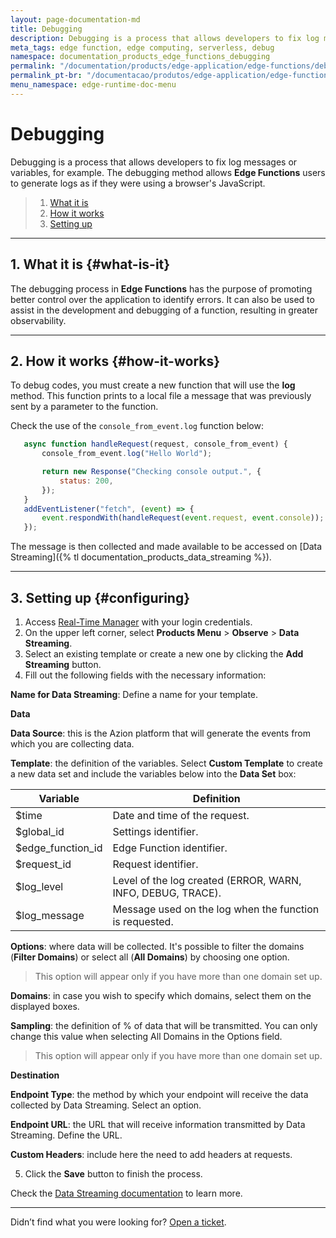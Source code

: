 ```yaml
---
layout: page-documentation-md
title: Debugging
description: Debugging is a process that allows developers to fix log messages or variables.
meta_tags: edge function, edge computing, serverless, debug
namespace: documentation_products_edge_functions_debugging
permalink: "/documentation/products/edge-application/edge-functions/debugging/"
permalink_pt-br: "/documentacao/produtos/edge-application/edge-functions/debugging/"
menu_namespace: edge-runtime-doc-menu
---
```


# Debugging

Debugging is a process that allows developers to fix log messages or variables, for example. The debugging method allows **Edge Functions** users to generate logs as if they were using a browser's JavaScript.

> 1. [What it is](#what-is-it)
> 2. [How it works](#how-it-works)
> 3. [Setting up](#configuring)

---

## 1. What it is {#what-is-it}

The debugging process in **Edge Functions** has the purpose of promoting better control over the application to identify errors. It can also be used to assist in the development and debugging of a function, resulting in greater observability.

---

## 2. How it works {#how-it-works}

To debug codes, you must create a new function that will use the **log** method. This function prints to a local file a message that was previously sent by a parameter to the function.

Check the use of the ``console_from_event.log`` function below:

```javascript
   async function handleRequest(request, console_from_event) {
       console_from_event.log("Hello World");

       return new Response("Checking console output.", {
           status: 200,
       });
   }
   addEventListener("fetch", (event) => {
       event.respondWith(handleRequest(event.request, event.console));
   });
```

The message is then collected and made available to be accessed on [Data Streaming]({% tl documentation_products_data_streaming %}).

---

## 3. Setting up {#configuring}

1. Access [Real-Time Manager](https://sso.azion.com/login) with your login credentials.
2. On the upper left corner, select **Products Menu** > **Observe** > **Data Streaming**.
3. Select an existing template or create a new one by clicking the **Add Streaming** button.
4. Fill out the following fields with the necessary information:

**Name for Data Streaming**: Define a name for your template.

**Data**

**Data Source**: this is the Azion platform that will generate the events from which you are collecting data.

**Template**: the definition of the variables. Select **Custom Template** to create a new data set and include the variables below into the **Data Set** box:

| **Variable**      | **Definition**                                              |
| ----------------- | ----------------------------------------------------------- |
| $time             | Date and time of the request.                               |
| $global_id        | Settings identifier.                                        |
| $edge_function_id | Edge Function identifier.                                   |
| $request_id       | Request identifier.                                         |
| $log_level        | Level of the log created (ERROR, WARN, INFO, DEBUG, TRACE). |
| $log_message      | Message used on the log when the function is requested.     |

**Options**: where data will be collected. It's possible to filter the domains (**Filter Domains**) or select all (**All Domains**) by choosing one option.

> This option will appear only if you have more than one domain set up.

**Domains**: in case you wish to specify which domains, select them on the displayed boxes.

**Sampling**: the definition of % of data that will be transmitted. You can only change this value when selecting All Domains in the Options field.

> This option will appear only if you have more than one domain set up.

**Destination**

**Endpoint Type**: the method by which your endpoint will receive the data collected by Data Streaming. Select an option.

**Endpoint URL**: the URL that will receive information transmitted by Data Streaming. Define the URL.

**Custom Headers**: include here the need to add headers at requests.

5. Click the **Save** button to finish the process.

Check the [Data Streaming documentation](https://www.azion.com/en/documentation/products/data-streaming#Settingtheendpoint) to learn more.

---

Didn’t find what you were looking for? [Open a ticket](https://tickets.azion.com/).
